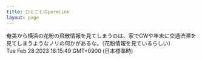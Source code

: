 ```yaml
---
title: ひとことのpermlink
layout: page
---
```

<div class="box" dt="1677568549613">
  奄美から横浜の花粉の飛散情報を見てしまうのは、家でGWや年末に交通渋滞を見てしまうようなノリの何かがあるな。（花粉情報を見ているらしい）
  <div class="content is-small">Tue Feb 28 2023 16:15:49 GMT+0900 (日本標準時)</div>
</div>